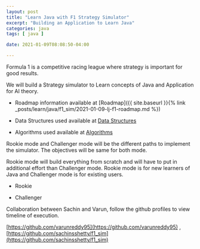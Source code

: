 ```yaml
---
layout: post
title: "Learn Java with F1 Strategy Simulator"
excerpt: "Building an Application to Learn Java"
categories: java
tags: [ java ]

date: 2021-01-09T08:08:50-04:00

---
```


Formula 1 is a competitive racing league where strategy is important for good results.

We will build a Strategy simulator to Learn concepts of Java and Application for AI theory.  



* Roadmap information available at [Roadmap]({{ site.baseurl }}{% link _posts/learn/java/f1_sim/2021-01-09-lj-f1-roadmap.md  %})

* Data Structures used available at [Data Structures](_posts/learn/java/f1_sim/2021-01-09-lj-f1-datastructure.md)

* Algorithms used available at [Algorithms](_posts/learn/java/f1_sim/2021-01-09-lj-f1-algorithms.md)

Rookie mode and Challenger mode will be the different paths to implement the simulator. The objectives will be same for both mode.

Rookie mode will build everything from scratch and will have to put in additional effort than Challenger mode. Rookie mode is for new learners of Java and Challenger mode is for existing users.

* Rookie

* Challenger

Collaboration between Sachin and Varun, follow the github profiles to view timeline of execution.

[https://github.com/varunreddy95](https://github.com/varunreddy95) ,
[https://github.com/sachinsshetty/f1_sim](https://github.com/sachinsshetty/f1_sim)
